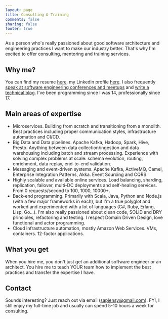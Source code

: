 ```yaml
---
layout: page
title: Consulting & Training
comments: false
sharing: false
footer: true
---
```


As a person who's really passioned about good software architecture and engineering practices I want to make our industry better. That's why I'm excited to offer consulting, mentoring and training services.

## Why me?

You can find my resume [here](https://sap1ens.com/files/resume-yaroslav-tkachenko.pdf), my LinkedIn profile [here](http://ca.linkedin.com/in/sap1ens). I also frequently [speak at software engineering conferences and meetups](https://sap1ens.com/talks/) and [write a technical blog](https://sap1ens.com/blog/archives/). I've been programming since I was 14, professionally since 17.

## Main areas of expertise

- Microservices. Building from scratch and transitioning from a monolith. Best practices including proper communication styles, infrastructure automation and CI/CD.
- Big Data and Data pipelines. Apache Kafka, Hadoop, Spark, Hive, Presto. Anything between data collection/ingestion and data warehousing including batch and stream processing. Experience with solving complex problems at scale: schema evolution, routing, enrichment, data replay, end-to-end validation.
- Messaging and event-driven systems. Apache Kafka, ActiveMQ, Camel, Enterprise Integration Patterns, Akka. Event Sourcing and CQRS.
- Highly scalable and available online services. Load balancing, sharding, replication, failover, multi-DC deployments and self-healing services. From 0 requests/second to 100, 1000, 10000+.
- Back-end programming. Primarily with Scala, Java, Python and Node.js (with a few major frameworks in each), but I'm a true polyglot and worked and experimented with a lot of languages (C#, Ruby, Erlang, Lisp, Go...). I'm also really passioned about clean code, SOLID and DRY principles, refactoring and testing. I respect Domain Driven Design, love functional and actor programming.
- Cloud infrastructure automation, mostly Amazon Web Services. VMs, containers. 12-factor applications.

## What you get

When you hire me, you don't just get an additional software engineer or an architect. You hire me to teach YOUR team how to implement the best practices and transfer the expertise I have.

## Contact

Sounds interesting? Just reach out via email (<sapiensy@gmail.com>). FYI, I still enjoy my full-time job and usually can spend 5-10 hours a week for consulting.
